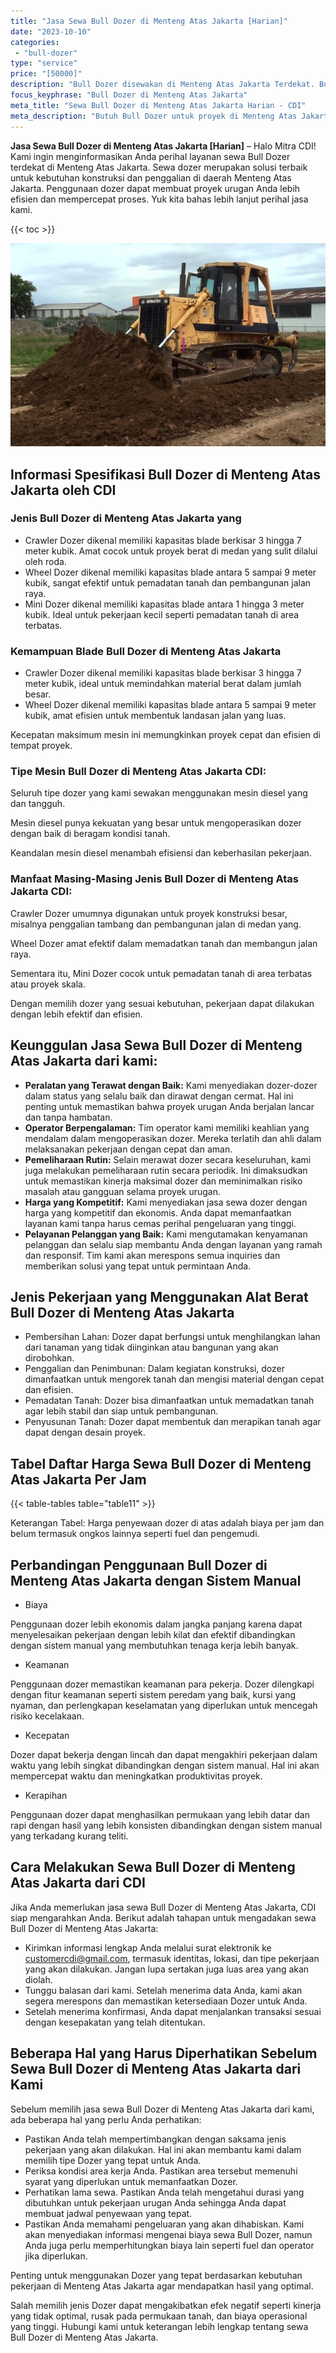 ```yaml
---
title: "Jasa Sewa Bull Dozer di Menteng Atas Jakarta [Harian]"
date: "2023-10-10"
categories:
 - "bull-dozer"
type: "service"
price: "[50000]"
description: "Bull Dozer disewakan di Menteng Atas Jakarta Terdekat. Bull Dozer profesional untuk kebutuhan proyek konstruksi dengan performa maksimal. Dapatkan informasi lengkap dengan menghubungi kami."
focus_keyphrase: "Bull Dozer di Menteng Atas Jakarta"
meta_title: "Sewa Bull Dozer di Menteng Atas Jakarta Harian - CDI"
meta_description: "Butuh Bull Dozer untuk proyek di Menteng Atas Jakarta? Layanan profesional kami siap melayani dengan harga kompetitif. Klik untuk info lebih lanjut."
---
```


**Jasa Sewa Bull Dozer di Menteng Atas Jakarta [Harian]** – Halo Mitra CDI! Kami ingin menginformasikan Anda perihal layanan sewa Bull Dozer terdekat di Menteng Atas Jakarta. Sewa dozer merupakan solusi terbaik untuk kebutuhan konstruksi dan penggalian di daerah Menteng Atas Jakarta. Penggunaan dozer dapat membuat proyek urugan Anda lebih efisien dan mempercepat proses. Yuk kita bahas lebih lanjut perihal jasa kami.

{{< toc >}}

![Jasa Sewa Bull Dozer di Menteng Atas Jakarta [Harian]](/images/bull-dozer/bull-dozer-20.jpg)

## Informasi Spesifikasi Bull Dozer di Menteng Atas Jakarta oleh CDI

### Jenis Bull Dozer di Menteng Atas Jakarta yang

*   Crawler Dozer dikenal memiliki kapasitas blade berkisar 3 hingga 7 meter kubik. Amat cocok untuk proyek berat di medan yang sulit dilalui oleh roda.
*   Wheel Dozer dikenal memiliki kapasitas blade antara 5 sampai 9 meter kubik, sangat efektif untuk pemadatan tanah dan pembangunan jalan raya.
*   Mini Dozer dikenal memiliki kapasitas blade antara 1 hingga 3 meter kubik. Ideal untuk pekerjaan kecil seperti pemadatan tanah di area terbatas.

### Kemampuan Blade Bull Dozer di Menteng Atas Jakarta

*   Crawler Dozer dikenal memiliki kapasitas blade berkisar 3 hingga 7 meter kubik, ideal untuk memindahkan material berat dalam jumlah besar.
*   Wheel Dozer dikenal memiliki kapasitas blade antara 5 sampai 9 meter kubik, amat efisien untuk membentuk landasan jalan yang luas.

Kecepatan maksimum mesin ini memungkinkan proyek cepat dan efisien di tempat proyek.

### Tipe Mesin Bull Dozer di Menteng Atas Jakarta CDI:

Seluruh tipe dozer yang kami sewakan menggunakan mesin diesel yang dan tangguh.

Mesin diesel punya kekuatan yang besar untuk mengoperasikan dozer dengan baik di beragam kondisi tanah.

Keandalan mesin diesel menambah efisiensi dan keberhasilan pekerjaan.

### Manfaat Masing-Masing Jenis Bull Dozer di Menteng Atas Jakarta CDI:

Crawler Dozer umumnya digunakan untuk proyek konstruksi besar, misalnya penggalian tambang dan pembangunan jalan di medan yang.

Wheel Dozer amat efektif dalam memadatkan tanah dan membangun jalan raya.

Sementara itu, Mini Dozer cocok untuk pemadatan tanah di area terbatas atau proyek skala.

Dengan memilih dozer yang sesuai kebutuhan, pekerjaan dapat dilakukan dengan lebih efektif dan efisien.

## Keunggulan Jasa Sewa Bull Dozer di Menteng Atas Jakarta dari kami:

*   **Peralatan yang Terawat dengan Baik:** Kami menyediakan dozer-dozer dalam status yang selalu baik dan dirawat dengan cermat. Hal ini penting untuk memastikan bahwa proyek urugan Anda berjalan lancar dan tanpa hambatan.
*   **Operator Berpengalaman:** Tim operator kami memiliki keahlian yang mendalam dalam mengoperasikan dozer. Mereka terlatih dan ahli dalam melaksanakan pekerjaan dengan cepat dan aman.
*   **Pemeliharaan Rutin:** Selain merawat dozer secara keseluruhan, kami juga melakukan pemeliharaan rutin secara periodik. Ini dimaksudkan untuk memastikan kinerja maksimal dozer dan meminimalkan risiko masalah atau gangguan selama proyek urugan.
*   **Harga yang Kompetitif:** Kami menyediakan jasa sewa dozer dengan harga yang kompetitif dan ekonomis. Anda dapat memanfaatkan layanan kami tanpa harus cemas perihal pengeluaran yang tinggi.
*   **Pelayanan Pelanggan yang Baik:** Kami mengutamakan kenyamanan pelanggan dan selalu siap membantu Anda dengan layanan yang ramah dan responsif. Tim kami akan merespons semua inquiries dan memberikan solusi yang tepat untuk permintaan Anda.

## Jenis Pekerjaan yang Menggunakan Alat Berat Bull Dozer di Menteng Atas Jakarta

*   Pembersihan Lahan: Dozer dapat berfungsi untuk menghilangkan lahan dari tanaman yang tidak diinginkan atau bangunan yang akan dirobohkan.
*   Penggalian dan Penimbunan: Dalam kegiatan konstruksi, dozer dimanfaatkan untuk mengorek tanah dan mengisi material dengan cepat dan efisien.
*   Pemadatan Tanah: Dozer bisa dimanfaatkan untuk memadatkan tanah agar lebih stabil dan siap untuk pembangunan.
*   Penyusunan Tanah: Dozer dapat membentuk dan merapikan tanah agar dapat dengan desain proyek.

## Tabel Daftar Harga Sewa Bull Dozer di Menteng Atas Jakarta Per Jam

{{< table-tables table="table11" >}}

Keterangan Tabel: Harga penyewaan dozer di atas adalah biaya per jam dan belum termasuk ongkos lainnya seperti fuel dan pengemudi.

## Perbandingan Penggunaan Bull Dozer di Menteng Atas Jakarta dengan Sistem Manual

*   Biaya

Penggunaan dozer lebih ekonomis dalam jangka panjang karena dapat menyelesaikan pekerjaan dengan lebih kilat dan efektif dibandingkan dengan sistem manual yang membutuhkan tenaga kerja lebih banyak.
*   Keamanan

Penggunaan dozer memastikan keamanan para pekerja. Dozer dilengkapi dengan fitur keamanan seperti sistem peredam yang baik, kursi yang nyaman, dan perlengkapan keselamatan yang diperlukan untuk mencegah risiko kecelakaan.
*   Kecepatan

Dozer dapat bekerja dengan lincah dan dapat mengakhiri pekerjaan dalam waktu yang lebih singkat dibandingkan dengan sistem manual. Hal ini akan mempercepat waktu dan meningkatkan produktivitas proyek.
*   Kerapihan

Penggunaan dozer dapat menghasilkan permukaan yang lebih datar dan rapi dengan hasil yang lebih konsisten dibandingkan dengan sistem manual yang terkadang kurang teliti.

## Cara Melakukan Sewa Bull Dozer di Menteng Atas Jakarta dari CDI

Jika Anda memerlukan jasa sewa Bull Dozer di Menteng Atas Jakarta, CDI siap mengarahkan Anda. Berikut adalah tahapan untuk mengadakan sewa Bull Dozer di Menteng Atas Jakarta:

*   Kirimkan informasi lengkap Anda melalui surat elektronik ke customercdi@gmail.com, termasuk identitas, lokasi, dan tipe pekerjaan yang akan dilakukan. Jangan lupa sertakan juga luas area yang akan diolah.
*   Tunggu balasan dari kami. Setelah menerima data Anda, kami akan segera merespons dan memastikan ketersediaan Dozer untuk Anda.
*   Setelah menerima konfirmasi, Anda dapat menjalankan transaksi sesuai dengan kesepakatan yang telah ditentukan.

## Beberapa Hal yang Harus Diperhatikan Sebelum Sewa Bull Dozer di Menteng Atas Jakarta dari Kami

Sebelum memilih jasa sewa Bull Dozer di Menteng Atas Jakarta dari kami, ada beberapa hal yang perlu Anda perhatikan:

*   Pastikan Anda telah mempertimbangkan dengan saksama jenis pekerjaan yang akan dilakukan. Hal ini akan membantu kami dalam memilih tipe Dozer yang tepat untuk Anda.
*   Periksa kondisi area kerja Anda. Pastikan area tersebut memenuhi syarat yang diperlukan untuk memanfaatkan Dozer.
*   Perhatikan lama sewa. Pastikan Anda telah mengetahui durasi yang dibutuhkan untuk pekerjaan urugan Anda sehingga Anda dapat membuat jadwal penyewaan yang tepat.
*   Pastikan Anda memahami pengeluaran yang akan dihabiskan. Kami akan menyediakan informasi mengenai biaya sewa Bull Dozer, namun Anda juga perlu memperhitungkan biaya lain seperti fuel dan operator jika diperlukan.

Penting untuk menggunakan Dozer yang tepat berdasarkan kebutuhan pekerjaan di Menteng Atas Jakarta agar mendapatkan hasil yang optimal.

Salah memilih jenis Dozer dapat mengakibatkan efek negatif seperti kinerja yang tidak optimal, rusak pada permukaan tanah, dan biaya operasional yang tinggi. Hubungi kami untuk keterangan lebih lengkap tentang sewa Bull Dozer di Menteng Atas Jakarta.